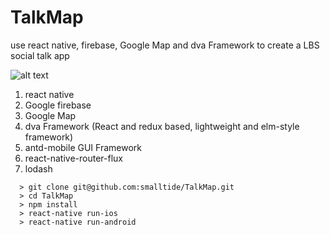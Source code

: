 # TalkMap
use react native, firebase, Google Map and dva Framework to create a LBS social talk app

![alt text](https://github.com/smalltide/TalkMap/blob/master/screenshot.gif "TalkMap")

1. react native
2. Google firebase
3. Google Map
4. dva Framework (React and redux based, lightweight and elm-style framework)
5. antd-mobile GUI Framework
6. react-native-router-flux
7. lodash

```
  > git clone git@github.com:smalltide/TalkMap.git
  > cd TalkMap
  > npm install
  > react-native run-ios
  > react-native run-android
```
